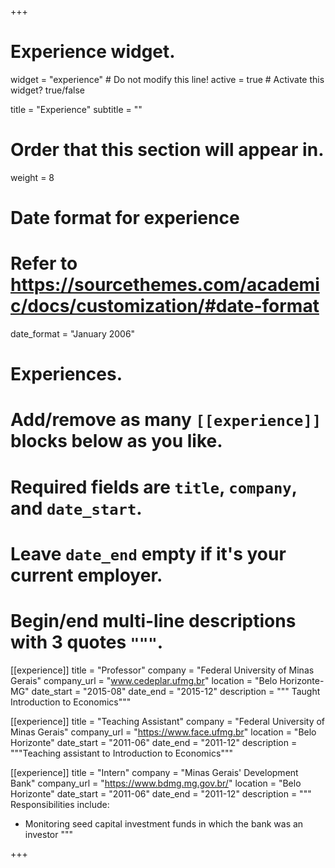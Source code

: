+++
# Experience widget.
widget = "experience"  # Do not modify this line!
active = true  # Activate this widget? true/false

title = "Experience"
subtitle = ""

# Order that this section will appear in.
weight = 8

# Date format for experience
#   Refer to https://sourcethemes.com/academic/docs/customization/#date-format
date_format = "January 2006"

# Experiences.
#   Add/remove as many `[[experience]]` blocks below as you like.
#   Required fields are `title`, `company`, and `date_start`.
#   Leave `date_end` empty if it's your current employer.
#   Begin/end multi-line descriptions with 3 quotes `"""`.
[[experience]]
  title = "Professor"
  company = "Federal University of Minas Gerais"
  company_url = "www.cedeplar.ufmg.br"
  location = "Belo Horizonte-MG"
  date_start = "2015-08"
  date_end = "2015-12"
  description = """ Taught Introduction to Economics"""

[[experience]]
  title = "Teaching Assistant"
  company = "Federal University of Minas Gerais"
  company_url = "https://www.face.ufmg.br"
  location = "Belo Horizonte"
  date_start = "2011-06"
  date_end = "2011-12"
  description = """Teaching assistant to Introduction to Economics"""
  
[[experience]]
  title = "Intern"
  company = "Minas Gerais' Development Bank"
  company_url = "https://www.bdmg.mg.gov.br/"
  location = "Belo Horizonte"
  date_start = "2011-06"
  date_end = "2011-12"
  description = """ 
  Responsibilities include:
  
  * Monitoring seed capital investment funds in which the bank was an investor
  """

+++
